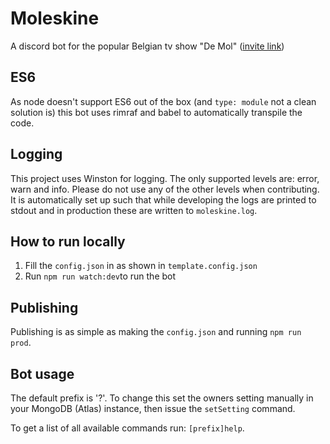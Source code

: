 # Moleskine
A discord bot for the popular Belgian tv show "De Mol" ([invite link](https://discord.com/api/oauth2/authorize?client_id=818578882000846898&permissions=76864&scope=bot))

## ES6
As node doesn't support ES6 out of the box (and `type: module` not a clean solution is) this bot uses rimraf and babel to automatically transpile the code.

## Logging
This project uses Winston for logging. The only supported levels are: error, warn and info. Please do not use any of the other levels when contributing. It is automatically set up such that while developing the logs are printed to stdout and in production these are written to `moleskine.log`.

## How to run locally
1. Fill the `config.json` in as shown in `template.config.json`
2. Run `npm run watch:dev`to run the bot

## Publishing
Publishing is as simple as making the `config.json` and running `npm run prod`.

## Bot usage
The default prefix is '?'. To change this set the owners setting manually in your MongoDB (Atlas) instance, then issue the `setSetting` command.
  
To get a list of all available commands run: `[prefix]help`.

